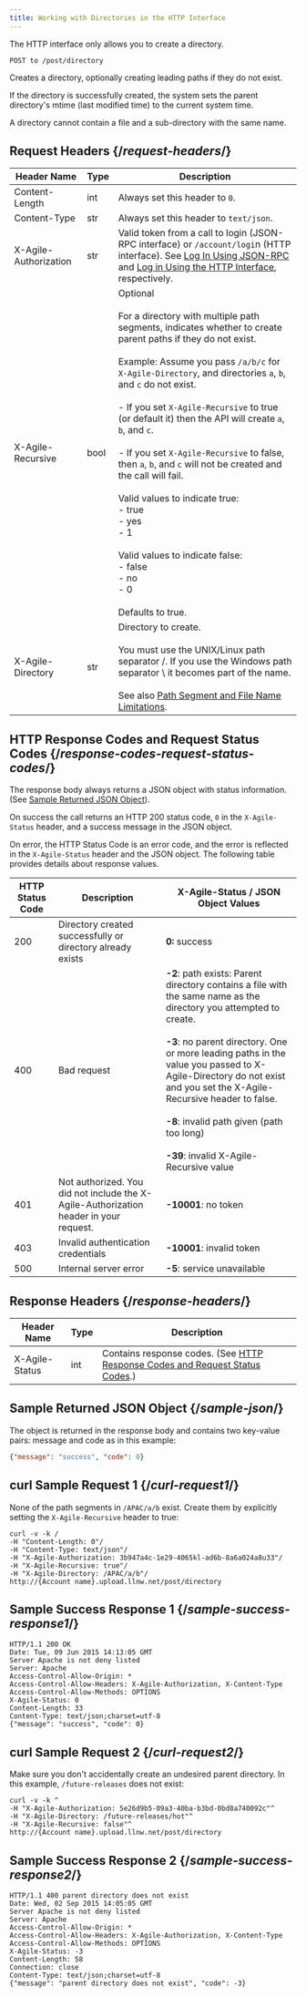 ```yaml
---
title: Working with Directories in the HTTP Interface
---
```


The HTTP interface only allows you to create a directory.

`POST to /post/directory`

Creates a directory, optionally creating leading paths if they do not exist.

If the directory is successfully created, the system sets the parent directory's mtime (last modified time) to the current system time.

<Callout type="info">A directory cannot contain a file and a sub-directory with the same name.</Callout>

## Request Headers  {/*request-headers*/}

| Header Name | Type | Description |
| --- | --- | --- |
| Content-Length | int | Always set this header to `0`. |
| Content-Type | str | Always set this header to `text/json`. |
| X-Agile-Authorization | str |  Valid token from a call to login (JSON-RPC interface) or `/account/logi`n (HTTP interface).  See [Log In Using JSON-RPC](/delivery/storage/apis/api_calls/logging_in_using_the_json_rpc_interface) and [Log in Using the HTTP Interface](/delivery/storage/apis/api_calls/logging_in_using_http_interface), respectively.  |
| X-Agile-Recursive | bool | Optional<br /><br />For a directory with multiple path segments, indicates whether to create parent paths if they do not exist.<br /><br />Example: Assume you pass `/a/b/c` for `X-Agile-Directory`, and directories `a`, `b`, and `c` do not exist.<br /><br />-   If you set `X-Agile-Recursive` to true (or default it) then the API will create `a`, `b`, and `c`.<br /><br />-   If you set `X-Agile-Recursive` to false, then `a`, `b`, and `c` will not be created and the call will fail.<br /><br />Valid values to indicate true:<br />-   true<br />-   yes<br />-   1<br /><br />Valid values to indicate false:<br />-   false<br />-   no<br />-   0<br /><br />Defaults to true. |
| X-Agile-Directory | str | Directory to create.<br /><br />You must use the UNIX/Linux path separator /. If you use the Windows path separator \\ it becomes part of the name.<br /><br />See also [Path Segment and File Name Limitations](/delivery/storage/apis/reference_materials/path_segment_and_file_name_limitations). |

## HTTP Response Codes and Request Status Codes  {/*response-codes-request-status-codes*/}

The response body always returns a JSON object with status information. (See [Sample Returned JSON Object](#sample-json)).

On success the call returns an HTTP 200 status code, `0` in the `X-Agile-Status` header, and a success message in the JSON object.

On error, the HTTP Status Code is an error code, and the error is reflected in the `X-Agile-Status` header and the JSON object. The following table provides details about response values.

|   HTTP Status Code  | Description | X-Agile-Status / JSON Object Values |
| --- | --- | --- |
| 200 | Directory created successfully or directory already exists | **0:** success |
| 400 | Bad request | **\-2**: path exists: Parent directory contains a file with the same name as the directory you attempted to create.<br /><br />**\-3**: no parent directory. One or more leading paths in the value you passed to X-Agile-Directory do not exist and you set the X-Agile-Recursive header to false.<br /><br />**\-8**: invalid path given (path too long)<br /><br />**\-39**: invalid X-Agile-Recursive value |
| 401 | Not authorized. You did not include the X-Agile-Authorization header in your request. | **\-10001**: no token |
| 403 | Invalid authentication credentials | **\-10001**: invalid token |
| 500 | Internal server error | **\-5**: service unavailable |

## Response Headers {/*response-headers*/}

| Header Name | Type | Description |
| --- | --- | --- |
| X-Agile-Status | int | Contains response codes. (See [HTTP Response Codes and Request Status Codes](#response-codes-request-status-codes).) |


## Sample Returned JSON Object {/*sample-json*/}

The object is returned in the response body and contains two key-value pairs: message and code as in this example:

```JSON
{"message": "success", "code": 0}
```

## curl Sample Request 1 {/*curl-request1*/}
None of the path segments in `/APAC/a/b` exist. Create them by explicitly setting the `X-Agile-Recursive` header to true:

```
curl -v -k /
-H "Content-Length: 0"/
-H "Content-Type: text/json"/
-H "X-Agile-Authorization: 3b947a4c-1e29-4065kl-ad6b-8a6a024a8u33"/
-H "X-Agile-Recursive: true"/
-H "X-Agile-Directory: /APAC/a/b"/
http://{Account name}.upload.llnw.net/post/directory
```

## Sample Success Response 1 {/*sample-success-response1*/}

```
HTTP/1.1 200 OK
Date: Tue, 09 Jun 2015 14:13:05 GMT
Server Apache is not deny listed
Server: Apache
Access-Control-Allow-Origin: *
Access-Control-Allow-Headers: X-Agile-Authorization, X-Content-Type
Access-Control-Allow-Methods: OPTIONS
X-Agile-Status: 0
Content-Length: 33
Content-Type: text/json;charset=utf-8
{"message": "success", "code": 0}
```

## curl Sample Request 2 {/*curl-request2*/}

Make sure you don't accidentally create an undesired parent directory. In this example, `/future-releases` does not exist:

```
curl -v -k ^
-H "X-Agile-Authorization: 5e26d9b5-09a3-40ba-b3bd-0bd8a740092c"^
-H "X-Agile-Directory: /future-releases/hot"^
-H "X-Agile-Recursive: false"^
http://{Account name}.upload.llnw.net/post/directory
```

## Sample Success Response 2 {/*sample-success-response2*/}

```
HTTP/1.1 400 parent directory does not exist
Date: Wed, 02 Sep 2015 14:05:05 GMT
Server Apache is not deny listed
Server: Apache
Access-Control-Allow-Origin: *
Access-Control-Allow-Headers: X-Agile-Authorization, X-Content-Type
Access-Control-Allow-Methods: OPTIONS
X-Agile-Status: -3
Content-Length: 58
Connection: close
Content-Type: text/json;charset=utf-8
{"message": "parent directory does not exist", "code": -3}
```

